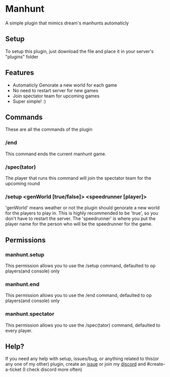 # Manhunt
A simple plugin that mimics dream's manhunts automaticly

## Setup
To setup this plugin, just download the file and place it in your server's "plugins" folder

## Features
- Automaticly Genorate a new world for each game
- No need to restart server for new games
- Join spectator team for upcoming games
- Super simple! :)

## Commands
These are all the commands of the plugin
### /end
This command ends the current manhunt game.
### /spec(tator)
The player that runs this command will join the spectator team for the upcoming round
### /setup <genWorld [true/false]> <speedrunner [player]>
'genWorld' means weather or not the plugin should genorate a new world for the players to play in. This is highly recommended to be 'true', so you don't have to restart the server. The 'speedrunner' is where you put the player name for the person who will be the speedrunner for the game.

## Permissions
### manhunt.setup
This permission allows you to use the /setup command, defaulted to op players(and console) only
### manhunt.end
This permission allows you to use the /end command, defaulted to op players(and console) only
### manhunt.spectator
This permission allows you to use the /spec(tator) command, defaulted to every player.

## Help?
If you need any help with setup, issues/bug, or anything related to this(or any one of my other) plugin, create an [issue](https://github.com/ArvickC/Manhunt/issues) or join my [discord](https://discord.gg/cHEbzbgnZ8) and #create-a-ticket (I check discord more often)
